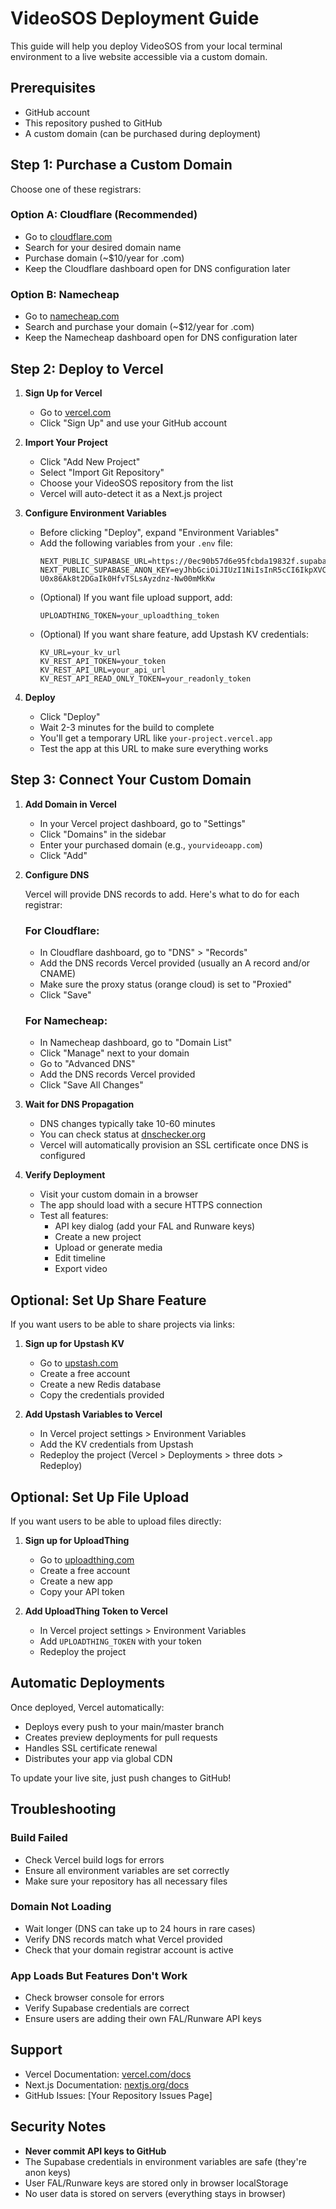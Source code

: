# VideoSOS Deployment Guide

This guide will help you deploy VideoSOS from your local terminal environment to a live website accessible via a custom domain.

## Prerequisites

- GitHub account
- This repository pushed to GitHub
- A custom domain (can be purchased during deployment)

## Step 1: Purchase a Custom Domain

Choose one of these registrars:

### Option A: Cloudflare (Recommended)
- Go to [cloudflare.com](https://www.cloudflare.com/)
- Search for your desired domain name
- Purchase domain (~$10/year for .com)
- Keep the Cloudflare dashboard open for DNS configuration later

### Option B: Namecheap
- Go to [namecheap.com](https://www.namecheap.com/)
- Search and purchase your domain (~$12/year for .com)
- Keep the Namecheap dashboard open for DNS configuration later

## Step 2: Deploy to Vercel

1. **Sign Up for Vercel**
   - Go to [vercel.com](https://vercel.com/)
   - Click "Sign Up" and use your GitHub account

2. **Import Your Project**
   - Click "Add New Project"
   - Select "Import Git Repository"
   - Choose your VideoSOS repository from the list
   - Vercel will auto-detect it as a Next.js project

3. **Configure Environment Variables**
   - Before clicking "Deploy", expand "Environment Variables"
   - Add the following variables from your `.env` file:
     ```
     NEXT_PUBLIC_SUPABASE_URL=https://0ec90b57d6e95fcbda19832f.supabase.co
     NEXT_PUBLIC_SUPABASE_ANON_KEY=eyJhbGciOiJIUzI1NiIsInR5cCI6IkpXVCJ9.eyJpc3MiOiJib2x0IiwicmVmIjoiMGVjOTBiNTdkNmU5NWZjYmRhMTk4MzJmIiwicm9sZSI6ImFub24iLCJpYXQiOjE3NTg4ODE1NzQsImV4cCI6MTc1ODg4MTU3NH0.9I8-U0x86Ak8t2DGaIk0HfvTSLsAyzdnz-Nw00mMkKw
     ```
   - (Optional) If you want file upload support, add:
     ```
     UPLOADTHING_TOKEN=your_uploadthing_token
     ```
   - (Optional) If you want share feature, add Upstash KV credentials:
     ```
     KV_URL=your_kv_url
     KV_REST_API_TOKEN=your_token
     KV_REST_API_URL=your_api_url
     KV_REST_API_READ_ONLY_TOKEN=your_readonly_token
     ```

4. **Deploy**
   - Click "Deploy"
   - Wait 2-3 minutes for the build to complete
   - You'll get a temporary URL like `your-project.vercel.app`
   - Test the app at this URL to make sure everything works

## Step 3: Connect Your Custom Domain

1. **Add Domain in Vercel**
   - In your Vercel project dashboard, go to "Settings"
   - Click "Domains" in the sidebar
   - Enter your purchased domain (e.g., `yourvideoapp.com`)
   - Click "Add"

2. **Configure DNS**

   Vercel will provide DNS records to add. Here's what to do for each registrar:

   ### For Cloudflare:
   - In Cloudflare dashboard, go to "DNS" > "Records"
   - Add the DNS records Vercel provided (usually an A record and/or CNAME)
   - Make sure the proxy status (orange cloud) is set to "Proxied"
   - Click "Save"

   ### For Namecheap:
   - In Namecheap dashboard, go to "Domain List"
   - Click "Manage" next to your domain
   - Go to "Advanced DNS"
   - Add the DNS records Vercel provided
   - Click "Save All Changes"

3. **Wait for DNS Propagation**
   - DNS changes typically take 10-60 minutes
   - You can check status at [dnschecker.org](https://dnschecker.org/)
   - Vercel will automatically provision an SSL certificate once DNS is configured

4. **Verify Deployment**
   - Visit your custom domain in a browser
   - The app should load with a secure HTTPS connection
   - Test all features:
     - API key dialog (add your FAL and Runware keys)
     - Create a new project
     - Upload or generate media
     - Edit timeline
     - Export video

## Optional: Set Up Share Feature

If you want users to be able to share projects via links:

1. **Sign up for Upstash KV**
   - Go to [upstash.com](https://upstash.com/)
   - Create a free account
   - Create a new Redis database
   - Copy the credentials provided

2. **Add Upstash Variables to Vercel**
   - In Vercel project settings > Environment Variables
   - Add the KV credentials from Upstash
   - Redeploy the project (Vercel > Deployments > three dots > Redeploy)

## Optional: Set Up File Upload

If you want users to be able to upload files directly:

1. **Sign up for UploadThing**
   - Go to [uploadthing.com](https://uploadthing.com/)
   - Create a free account
   - Create a new app
   - Copy your API token

2. **Add UploadThing Token to Vercel**
   - In Vercel project settings > Environment Variables
   - Add `UPLOADTHING_TOKEN` with your token
   - Redeploy the project

## Automatic Deployments

Once deployed, Vercel automatically:
- Deploys every push to your main/master branch
- Creates preview deployments for pull requests
- Handles SSL certificate renewal
- Distributes your app via global CDN

To update your live site, just push changes to GitHub!

## Troubleshooting

### Build Failed
- Check Vercel build logs for errors
- Ensure all environment variables are set correctly
- Make sure your repository has all necessary files

### Domain Not Loading
- Wait longer (DNS can take up to 24 hours in rare cases)
- Verify DNS records match what Vercel provided
- Check that your domain registrar account is active

### App Loads But Features Don't Work
- Check browser console for errors
- Verify Supabase credentials are correct
- Ensure users are adding their own FAL/Runware API keys

## Support

- Vercel Documentation: [vercel.com/docs](https://vercel.com/docs)
- Next.js Documentation: [nextjs.org/docs](https://nextjs.org/docs)
- GitHub Issues: [Your Repository Issues Page]

## Security Notes

- **Never commit API keys to GitHub**
- The Supabase credentials in environment variables are safe (they're anon keys)
- User FAL/Runware keys are stored only in browser localStorage
- No user data is stored on servers (everything stays in browser)
